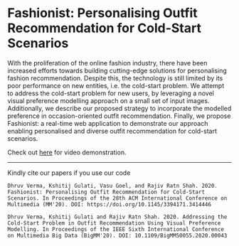 # Fashionist: Personalising Outfit Recommendation for Cold-Start Scenarios

With the proliferation of the online fashion industry, there have been increased efforts towards building cutting-edge solutions for personalising fashion recommendation. Despite this, the technology is still limited by its poor performance on new entities, i.e. the cold-start problem. We attempt to address the cold-start problem for new users, by leveraging a novel visual preference modelling approach on a small set of input images. Additionally, we describe our proposed strategy to incorporate the modelled preference in occasion-oriented outfit recommendation. Finally, we propose Fashionist: a real-time web application to demonstrate our approach enabling personalised and diverse outfit recommendation for cold-start scenarios. 

Check out [here](https://youtu.be/kuKgPCkoPy0) for video demonstration.

---

Kindly cite our papers if you use our code 

``Dhruv Verma, Kshitij Gulati, Vasu Goel, and Rajiv Ratn Shah. 2020. Fashionist: Personalising Outfit Recommendation for Cold-Start Scenarios. In Proceedings of the 28th ACM International Conference on Multimedia (MM'20). DOI: https://doi.org/10.1145/3394171.3414446``

``Dhruv Verma, Kshitij Gulati and Rajiv Ratn Shah. 2020. Addressing the Cold-Start Problem in Outfit Recommendation Using Visual Preference Modelling. In Proceedings of the IEEE Sixth International Conference on Multimedia Big Data (BigMM'20). DOI: 10.1109/BigMM50055.2020.00043``
